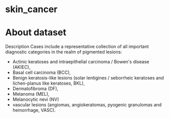 # skin_cancer
# About dataset
Description
Cases include a representative collection of all important diagnostic categories in the realm of pigmented lesions:

+ Actinic keratoses and intraepithelial carcinoma / Bowen's disease (AKIEC),
+ Basal cell carcinoma (BCC),
+ Benign keratosis-like lesions (solar lentigines / seborrheic keratoses and lichen-planus like keratoses, BKL),
+ Dermatofibroma (DF),
+ Melanoma (MEL),
+ Melanocytic nevi (NV)
+ vascular lesions (angiomas, angiokeratomas, pyogenic granulomas and hemorrhage, VASC).



